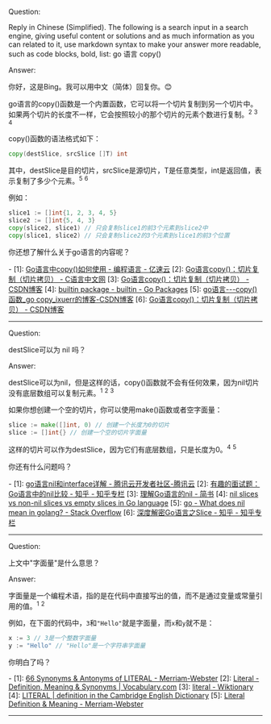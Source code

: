 Question:

Reply in Chinese (Simplified).
The following is a search input in a search engine, giving useful content or solutions and as much information as you can related to it, use markdown syntax to make your answer more readable, such as code blocks, bold, list:
go 语言 copy()

Answer:

你好，这是Bing。我可以用中文（简体）回复你。😊

go语言的copy()函数是一个内置函数，它可以将一个切片复制到另一个切片中。如果两个切片的长度不一样，它会按照较小的那个切片的元素个数进行复制。<sup>2</sup> <sup>3</sup> <sup>4</sup>

copy()函数的语法格式如下：

```go
copy(destSlice, srcSlice []T) int
```

其中，destSlice是目的切片，srcSlice是源切片，T是任意类型，int是返回值，表示复制了多少个元素。<sup>5</sup> <sup>6</sup>

例如：

```go
slice1 := []int{1, 2, 3, 4, 5}
slice2 := []int{5, 4, 3}
copy(slice2, slice1) // 只会复制slice1的前3个元素到slice2中
copy(slice1, slice2) // 只会复制slice2的3个元素到slice1的前3个位置
```

你还想了解什么关于go语言的内容呢？

\-
\[1]: [Go语言中copy()如何使用 - 编程语言 - 亿速云](https://www.yisu.com/zixun/766501.html)
\[2]: [Go语言copy()：切片复制（切片拷贝） - C语言中文网](http://c.biancheng.net/view/29.html)
\[3]: [Go语言copy()：切片复制（切片拷贝） - CSDN博客](https://blog.csdn.net/xyz/article/details/120071612)
\[4]: [builtin package - builtin - Go Packages](https://pkg.go.dev/builtin)
\[5]: [go语言---copy()函数_go copy_ixuerr的博客-CSDN博客](https://blog.csdn.net/weixin_42677653/article/details/105130929)
\[6]: [Go语言copy()：切片复制（切片拷贝） - CSDN博客](https://bing.com/search?q=go+%e8%af%ad%e8%a8%80+copy%28%29)

<hr/>

Question:

destSlice可以为 nil 吗？

Answer:

destSlice可以为nil，但是这样的话，copy()函数就不会有任何效果，因为nil切片没有底层数组可以复制元素。<sup>1</sup> <sup>2</sup> <sup>3</sup>

如果你想创建一个空的切片，你可以使用make()函数或者空字面量：

```go
slice := make([]int, 0) // 创建一个长度为0的切片
slice := []int{} // 创建一个空的切片字面量
```

这样的切片可以作为destSlice，因为它们有底层数组，只是长度为0。<sup>4</sup> <sup>5</sup>

你还有什么问题吗？

\-
\[1]: [go语言nil和interface详解 - 腾讯云开发者社区-腾讯云](https://cloud.tencent.com/developer/article/1192601)
\[2]: [有趣的面试题：Go语言中的nil比较 - 知乎 - 知乎专栏](https://zhuanlan.zhihu.com/p/367656917)
\[3]: [理解Go语言的nil - 简书](https://www.jianshu.com/p/dd80f6be7969)
\[4]: [nil slices vs non-nil slices vs empty slices in Go language](https://stackoverflow.com/questions/44305170/nil-slices-vs-non-nil-slices-vs-empty-slices-in-go-language)
\[5]: [go - What does nil mean in golang? - Stack Overflow](https://stackoverflow.com/questions/35983118/what-does-nil-mean-in-golang)
\[6]: [深度解密Go语言之Slice - 知乎 - 知乎专栏](https://zhuanlan.zhihu.com/p/61121325)

<hr/>

Question:

上文中"字面量"是什么意思？

Answer:

字面量是一个编程术语，指的是在代码中直接写出的值，而不是通过变量或常量引用的值。<sup>1</sup> <sup>2</sup>

例如，在下面的代码中，`3`和`"Hello"`就是字面量，而`x`和`y`就不是：

```go
x := 3 // 3是一个整数字面量
y := "Hello" // "Hello"是一个字符串字面量
```

你明白了吗？

\-
\[1]: [66 Synonyms & Antonyms of LITERAL - Merriam-Webster](https://bing.com/search?q=literal+meaning)
\[2]: [Literal - Definition, Meaning & Synonyms | Vocabulary.com](https://www.vocabulary.com/dictionary/literal)
\[3]: [literal - Wiktionary](https://en.wiktionary.org/wiki/literal)
\[4]: [LITERAL | definition in the Cambridge English Dictionary](https://dictionary.cambridge.org/us/dictionary/english/literal)
\[5]: [Literal Definition & Meaning - Merriam-Webster](https://www.merriam-webster.com/dictionary/literal)

<hr/>


